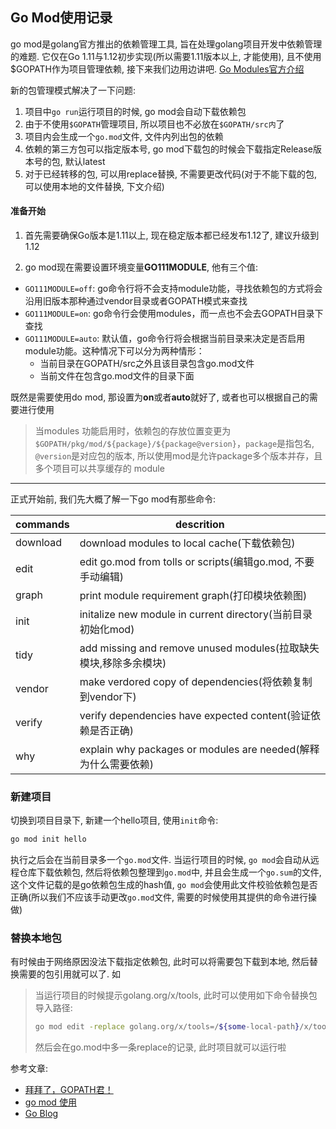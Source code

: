 ## Go Mod使用记录

go mod是golang官方推出的依赖管理工具, 旨在处理golang项目开发中依赖管理的难题. 它仅在Go 1.11与1.12初步实现(所以需要1.11版本以上, 才能使用), 且不使用$GOPATH作为项目管理依赖, 接下来我们边用边讲吧. [Go Modules官方介绍](https://github.com/golang/go/wiki/Modules)

新的包管理模式解决了一下问题:

1. 项目中`go run`运行项目的时候, go mod会自动下载依赖包
2. 由于不使用`$GOPATH`管理项目, 所以项目也不必放在`$GOPATH/src内`了
3. 项目内会生成一个`go.mod`文件, 文件内列出包的依赖
4. 依赖的第三方包可以指定版本号, go mod下载包的时候会下载指定Release版本号的包, 默认latest
5. 对于已经转移的包, 可以用replace替换, 不需要更改代码(对于不能下载的包, 可以使用本地的文件替换, 下文介绍)



#### 准备开始

1. 首先需要确保Go版本是1.11以上, 现在稳定版本都已经发布1.12了, 建议升级到1.12

2.  go mod现在需要设置环境变量**GO111MODULE**, 他有三个值:

   * `GO111MODULE=off`: go命令行将不会支持module功能，寻找依赖包的方式将会沿用旧版本那种通过vendor目录或者GOPATH模式来查找
   * `GO111MODULE=on`: go命令行会使用modules，而一点也不会去GOPATH目录下查找
   * `GO111MODULE=auto`:  默认值，go命令行将会根据当前目录来决定是否启用module功能。这种情况下可以分为两种情形：
     * 当前目录在GOPATH/src之外且该目录包含go.mod文件
     * 当前文件在包含go.mod文件的目录下面

   既然是需要使用do mod, 那设置为**on**或者**auto**就好了, 或者也可以根据自己的需要进行使用

   > 当modules 功能启用时，依赖包的存放位置变更为`$GOPATH/pkg/mod/${package}/${package@version}`，`package`是指包名, `@version`是对应包的版本, 所以使用mod是允许package多个版本并存，且多个项目可以共享缓存的 module

---

正式开始前, 我们先大概了解一下go mod有那些命令:

|commands   | descrition                  |
|-----------|-----------------------------|
|download   | download modules to local cache(下载依赖包)                |
|edit       | edit go.mod from tolls or scripts(编辑go.mod, 不要手动编辑) |
|graph      | print module requirement graph(打印模块依赖图)              |
|init       | initalize new module in current directory(当前目录初始化mod)|
|tidy       | add missing and remove unused modules(拉取缺失模块,移除多余模块)  |
|vendor     | make verdored copy of dependencies(将依赖复制到vendor下)    |
|verify     | verify dependencies have expected content(验证依赖是否正确)  |
|why        | explain why packages or modules are needed(解释为什么需要依赖)  |



### 新建项目

切换到项目目录下, 新建一个hello项目, 使用`init`命令: 

```bash
go mod init hello
```

执行之后会在当前目录多一个`go.mod`文件. 当运行项目的时候, `go mod`会自动从远程仓库下载依赖包, 然后将依赖包整理到`go.mod`中, 并且会生成一个`go.sum`的文件, 这个文件记载的是go依赖包生成的hash值, `go mod`会使用此文件校验依赖包是否正确(所以我们不应该手动更改`go.mod`文件, 需要的时候使用其提供的命令进行操做)




### 替换本地包
有时候由于网络原因没法下载指定依赖包, 此时可以将需要包下载到本地,  然后替换需要的包引用就可以了. 
如 
> 当运行项目的时候提示golang.org/x/tools, 此时可以使用如下命令替换包导入路径:
> ```bash
> go mod edit -replace golang.org/x/tools=/${some-local-path}/x/tools
> ```
> 然后会在go.mod中多一条replace的记录, 此时项目就可以运行啦



参考文章:

* [拜拜了，GOPATH君！](https://zhuanlan.zhihu.com/p/60703832)
* [go mod 使用](https://juejin.im/post/5c8e503a6fb9a070d878184a)
* [Go Blog](https://blog.golang.org/using-go-modules)